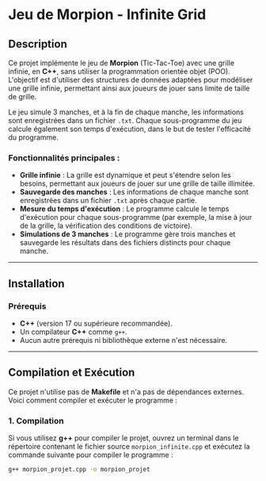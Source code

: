 # Jeu de Morpion - Infinite Grid

## Description

Ce projet implémente le jeu de **Morpion** (Tic-Tac-Toe) avec une grille infinie, en **C++**, sans utiliser la programmation orientée objet (POO). L'objectif est d'utiliser des structures de données adaptées pour modéliser une grille infinie, permettant ainsi aux joueurs de jouer sans limite de taille de grille.

Le jeu simule 3 manches, et à la fin de chaque manche, les informations sont enregistrées dans un fichier `.txt`. Chaque sous-programme du jeu calcule également son temps d'exécution, dans le but de tester l'efficacité du programme.

### Fonctionnalités principales :
- **Grille infinie** : La grille est dynamique et peut s'étendre selon les besoins, permettant aux joueurs de jouer sur une grille de taille illimitée.
- **Sauvegarde des manches** : Les informations de chaque manche sont enregistrées dans un fichier `.txt` après chaque partie.
- **Mesure du temps d'exécution** : Le programme calcule le temps d'exécution pour chaque sous-programme (par exemple, la mise à jour de la grille, la vérification des conditions de victoire).
- **Simulations de 3 manches** : Le programme gère trois manches et sauvegarde les résultats dans des fichiers distincts pour chaque manche.

---

## Installation

### Prérequis

- **C++** (version 17 ou supérieure recommandée).
- Un compilateur **C++** comme `g++`.
- Aucun autre prérequis ni bibliothèque externe n'est nécessaire.

---

## Compilation et Exécution

Ce projet n'utilise pas de **Makefile** et n'a pas de dépendances externes. Voici comment compiler et exécuter le programme :

### 1. **Compilation**

Si vous utilisez **g++** pour compiler le projet, ouvrez un terminal dans le répertoire contenant le fichier source `morpion_infinite.cpp` et exécutez la commande suivante pour compiler le programme :

```bash
g++ morpion_projet.cpp -o morpion_projet

